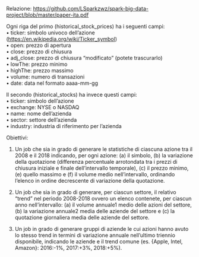 Relazione: https://github.com/LSparkzwz/spark-big-data-project/blob/master/paper-ita.pdf

Ogni riga del primo (historical_stock_prices) ha i seguenti campi:  
• ticker: simbolo univoco dell’azione (https://en.wikipedia.org/wiki/Ticker_symbol)  
• open: prezzo di apertura  
• close: prezzo di chiusura  
• adj_close: prezzo di chiusura “modificato” (potete trascurarlo)  
• lowThe: prezzo minimo  
• highThe: prezzo massimo  
• volume: numero di transazioni  
• date: data nel formato aaaa-mm-gg  

Il secondo (historical_stocks) ha invece questi campi:  
• ticker: simbolo dell’azione  
• exchange: NYSE o NASDAQ  
• name: nome dell’azienda  
• sector: settore dell’azienda  
• industry: industria di riferimento per l’azienda  


Obiettivi:  

1. Un job che sia in grado di generare le statistiche di ciascuna azione tra il 2008 e il 2018 indicando, per ogni azione: (a) il
simbolo, (b) la variazione della quotazione (differenza percentuale arrotondata tra i prezzi di chiusura iniziale e finale
dell’intervallo temporale), (c) il prezzo minimo, (e) quello massimo e (f) il volume medio nell’intervallo, ordinando
l’elenco in ordine decrescente di variazione della quotazione.

2. Un job che sia in grado di generare, per ciascun settore, il relativo “trend” nel periodo 2008-2018 ovvero un elenco
contenete, per ciascun anno nell’intervallo: (a) il volume annuale1 medio delle azioni del settore, (b) la variazione
annuale2 media delle aziende del settore e (c) la quotazione giornaliera media delle aziende del settore.

3. Un job in grado di generare gruppi di aziende le cui azioni hanno avuto lo stesso trend in termini di variazione annuale
nell’ultimo triennio disponibile, indicando le aziende e il trend comune (es. {Apple, Intel, Amazon}: 2016:-1%, 2017:+3%,
2018:+5%). 
